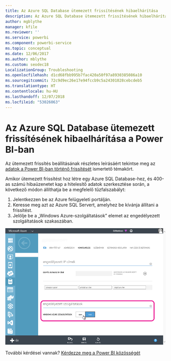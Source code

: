 ```yaml
---
title: Az Azure SQL Database ütemezett frissítésének hibaelhárítása
description: Az Azure SQL Database ütemezett frissítésének hibaelhárítása a Power BI-ban
author: mgblythe
manager: kfile
ms.reviewer: ''
ms.service: powerbi
ms.component: powerbi-service
ms.topic: conceptual
ms.date: 12/06/2017
ms.author: mblythe
ms.custom: seodec18
LocalizationGroup: Troubleshooting
ms.openlocfilehash: d1cd68fbb995b7fac420a50f97a8930385086a10
ms.sourcegitcommit: 72c9d9ec26e17e94fccb9c5a24301028cebcdeb5
ms.translationtype: HT
ms.contentlocale: hu-HU
ms.lasthandoff: 12/07/2018
ms.locfileid: "53026063"
---
```

# <a name="troubleshooting-scheduled-refresh-for-azure-sql-databases-in-power-bi"></a>Az Azure SQL Database ütemezett frissítésének hibaelhárítása a Power BI-ban
Az ütemezett frissítés beállításának részletes leírásáért tekintse meg az [adatok a Power BI-ban történő frissítését](refresh-data.md) ismertető témakört.

Amikor ütemezett frissítést hoz létre egy Azure SQL Database-hez, és 400-as számú hibaüzenetet kap a hitelesítő adatok szerkesztése során, a következő módon állíthatja be a megfelelő tűzfalszabályt:

1. Jelentkezzen be az Azure felügyeleti portálján.
2. Keresse meg azt az Azure SQL Servert, amelyhez be kívánja állítani a frissítést.
3. Jelölje be a „Windows Azure-szolgáltatások” elemet az engedélyezett szolgáltatások szakaszában.

![Engedélyezett Azure-szolgáltatások](media/service-admin-troubleshooting-scheduled-refresh-azure-sql-databases/azurerefresh.png)  

További kérdései vannak? [Kérdezze meg a Power BI közösségét](http://community.powerbi.com/)

